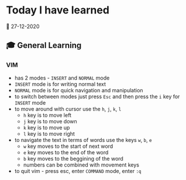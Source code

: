 # Today I have learned

:calendar: 27-12-2020

## :mortar_board: General Learning

### VIM

- has 2 modes - `INSERT` and `NORMAL` mode
- `INSERT` mode is for writing normal text
- `NORMAL` mode is for quick navigation and manipulation
- to switch between modes just press `Esc` and then press the `i` key for `INSERT` mode
- to move around with cursor use the `h`, `j`, `k`, `l`
  - `h` key is to move left
  - `j` key is to move down
  - `k` key is to move up
  - `l` key is to move right
- to navigate the text in terms of words use the keys `w`, `b`, `e`
  - `w` key moves to the start of next word
  - `e` key moves to the end of the word
  - `b` key moves to the beggining of the word
  - numbers can be combined with movement keys
- to quit vim - press esc, enter `COMMAND` mode, enter `:q`